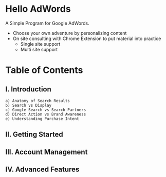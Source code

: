 # Hello AdWords
A Simple Program for Google AdWords.

* Choose your own adventure by personalizing content
* On site consulting with Chrome Extension to put material into practice
    * Single site support
    * Multi site support

# Table of Contents
## I. Introduction
	a) Anatomy of Search Results
	b) Search vs Display
	c) Google Search vs Search Partners
	d) Direct Action vs Brand Awareness
	e) Understanding Purchase Intent
## II. Getting Started

## III. Account Management

## IV. Advanced Features
